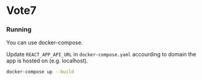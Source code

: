 # Vote7


### Running

You can use docker-compose. 

Update `REACT_APP_API_URL` in `docker-compose.yaml` accourding to domain the app is hosted on (e.g. localhost).

```bash
docker-compose up --build
```
